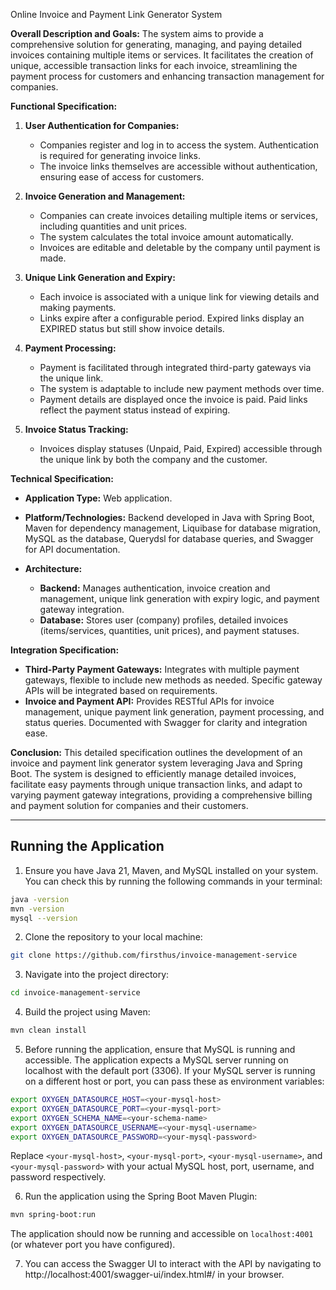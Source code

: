 Online Invoice and Payment Link Generator System

**Overall Description and Goals:**
The system aims to provide a comprehensive solution for generating, managing, and paying detailed invoices containing multiple items or services. It facilitates the creation of unique, accessible transaction links for each invoice, streamlining the payment process for customers and enhancing transaction management for companies.

**Functional Specification:**

1. **User Authentication for Companies:**
    - Companies register and log in to access the system. Authentication is required for generating invoice links.
    - The invoice links themselves are accessible without authentication, ensuring ease of access for customers.

2. **Invoice Generation and Management:**
    - Companies can create invoices detailing multiple items or services, including quantities and unit prices.
    - The system calculates the total invoice amount automatically.
    - Invoices are editable and deletable by the company until payment is made.

3. **Unique Link Generation and Expiry:**
    - Each invoice is associated with a unique link for viewing details and making payments.
    - Links expire after a configurable period. Expired links display an EXPIRED status but still show invoice details.

4. **Payment Processing:**
    - Payment is facilitated through integrated third-party gateways via the unique link.
    - The system is adaptable to include new payment methods over time.
    - Payment details are displayed once the invoice is paid. Paid links reflect the payment status instead of expiring.

5. **Invoice Status Tracking:**
    - Invoices display statuses (Unpaid, Paid, Expired) accessible through the unique link by both the company and the customer.

**Technical Specification:**

- **Application Type:** Web application.
- **Platform/Technologies:** Backend developed in Java with Spring Boot, Maven for dependency management, Liquibase for database migration, MySQL as the database, Querydsl for database queries, and Swagger for API documentation.

- **Architecture:**
    - **Backend:** Manages authentication, invoice creation and management, unique link generation with expiry logic, and payment gateway integration.
    - **Database:** Stores user (company) profiles, detailed invoices (items/services, quantities, unit prices), and payment statuses.

**Integration Specification:**

- **Third-Party Payment Gateways:** Integrates with multiple payment gateways, flexible to include new methods as needed. Specific gateway APIs will be integrated based on requirements.
- **Invoice and Payment API:** Provides RESTful APIs for invoice management, unique payment link generation, payment processing, and status queries. Documented with Swagger for clarity and integration ease.

**Conclusion:**
This detailed specification outlines the development of an invoice and payment link generator system leveraging Java and Spring Boot. The system is designed to efficiently manage detailed invoices, facilitate easy payments through unique transaction links, and adapt to varying payment gateway integrations, providing a comprehensive billing and payment solution for companies and their customers.



------------------------------------------------------------------------------------------------------------------------------------------------------------


## Running the Application

1. Ensure you have Java 21, Maven, and MySQL installed on your system. You can check this by running the following commands in your terminal:

```bash
java -version
mvn -version
mysql --version
```

2. Clone the repository to your local machine:

```bash
git clone https://github.com/firsthus/invoice-management-service
```

3. Navigate into the project directory:

```bash
cd invoice-management-service
```

4. Build the project using Maven:

```bash
mvn clean install
```

5. Before running the application, ensure that MySQL is running and accessible. The application expects a MySQL server running on localhost with the default port (3306). If your MySQL server is running on a different host or port, you can pass these as environment variables:

```bash
export OXYGEN_DATASOURCE_HOST=<your-mysql-host>
export OXYGEN_DATASOURCE_PORT=<your-mysql-port>
export OXYGEN_SCHEMA_NAME=<your-schema-name>
export OXYGEN_DATASOURCE_USERNAME=<your-mysql-username>
export OXYGEN_DATASOURCE_PASSWORD=<your-mysql-password>
```

Replace `<your-mysql-host>`, `<your-mysql-port>`, `<your-mysql-username>`, and `<your-mysql-password>` with your actual MySQL host, port, username, and password respectively.

6. Run the application using the Spring Boot Maven Plugin:


```bash
mvn spring-boot:run
```

The application should now be running and accessible on `localhost:4001` (or whatever port you have configured).

7. You can access the Swagger UI to interact with the API by navigating to http://localhost:4001/swagger-ui/index.html#/ in your browser.